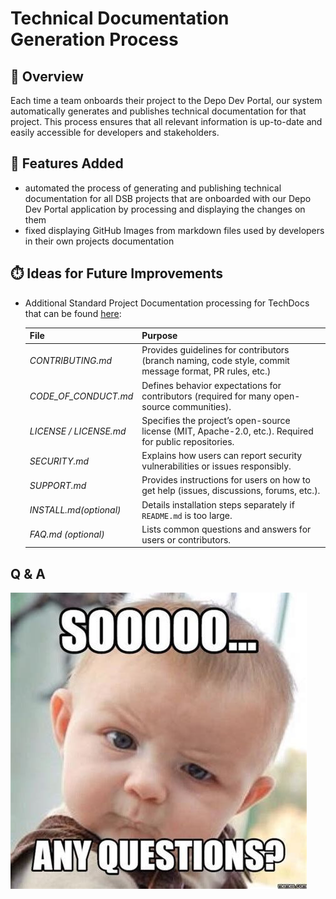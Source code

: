 # Technical Documentation Generation Process

## 📖 Overview
Each time a team onboards their project to the Depo Dev Portal, our system automatically generates and publishes technical documentation for that project.
This process ensures that all relevant information is up-to-date and easily accessible for developers and stakeholders.

## 🎂 Features Added
- automated the process of generating and publishing technical documentation for all DSB projects
that are onboarded with our Depo Dev Portal application by processing and displaying the changes on them
- fixed displaying GitHub Images from markdown files used by developers in their own projects documentation

## ⏱️ Ideas for Future Improvements
- Additional Standard Project Documentation processing for TechDocs that can be found [here](https://jira.dsb.dk/browse/IN-1664):

    | File                     | Purpose                                                                                                            |
    |--------------------------|--------------------------------------------------------------------------------------------------------------------|
    | *CONTRIBUTING.md*        | Provides guidelines for contributors (branch naming, code style, commit message format, PR rules, etc.)            |
    | *CODE_OF_CONDUCT.md*     | Defines behavior expectations for contributors (required for many open-source communities).                        |
    | *LICENSE / LICENSE.md*   | Specifies the project’s open-source license (MIT, Apache-2.0, etc.). Required for public repositories.             |
    | *SECURITY.md*            | Explains how users can report security vulnerabilities or issues responsibly.                                      |
    | *SUPPORT.md*             | Provides instructions for users on how to get help (issues, discussions, forums, etc.).                            |
    | *INSTALL.md*_(optional)_ | Details installation steps separately if `README.md` is too large.                                                 |
    | *FAQ.md* _(optional)_    | Lists common questions and answers for users or contributors.                                                      |

## Q & A
![Q&A](assets/any-questions.png)

